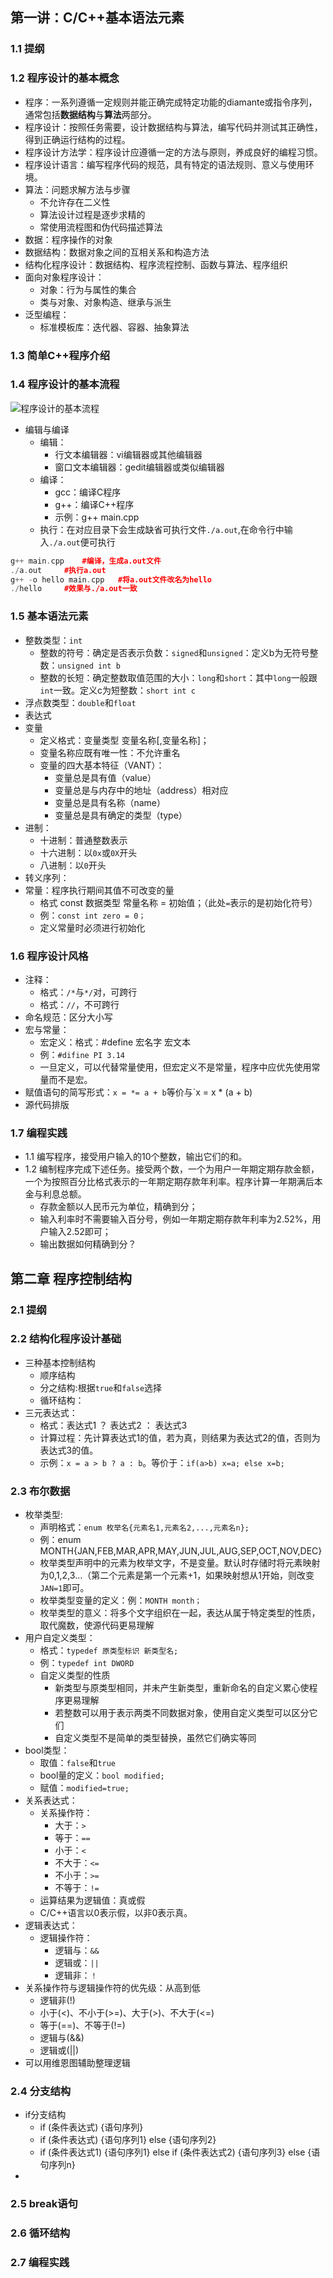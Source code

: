 ## 第一讲：C/C++基本语法元素
### 1.1 提纲
### 1.2 程序设计的基本概念
- 程序：一系列遵循一定规则并能正确完成特定功能的diamante或指令序列，通常包括**数据结构**与**算法**两部分。
- 程序设计：按照任务需要，设计数据结构与算法，编写代码并测试其正确性，得到正确运行结构的过程。
- 程序设计方法学：程序设计应遵循一定的方法与原则，养成良好的编程习惯。
- 程序设计语言：编写程序代码的规范，具有特定的语法规则、意义与使用环境。
- 算法：问题求解方法与步骤
    - 不允许存在二义性
    - 算法设计过程是逐步求精的
    - 常使用流程图和伪代码描述算法
- 数据：程序操作的对象
- 数据结构：数据对象之间的互相关系和构造方法
- 结构化程序设计：数据结构、程序流程控制、函数与算法、程序组织
- 面向对象程序设计：
    - 对象：行为与属性的集合
    - 类与对象、对象构造、继承与派生
- 泛型编程：
    - 标准模板库：迭代器、容器、抽象算法
### 1.3 简单C++程序介绍
### 1.4 程序设计的基本流程
![程序设计的基本流程](https://user-images.githubusercontent.com/31856303/47838894-bd6eac00-ddeb-11e8-808d-e7048aad2879.png)
- 编辑与编译
    - 编辑：
        - 行文本编辑器：vi编辑器或其他编辑器
        - 窗口文本编辑器：gedit编辑器或类似编辑器
    - 编译：
        - gcc：编译C程序
        - g++：编译C++程序
        - 示例：g++ main.cpp
    - 执行：在对应目录下会生成缺省可执行文件`./a.out`,在命令行中输入`./a.out`便可执行
```cpp
g++ main.cpp    #编译，生成a.out文件
./a.out     #执行a.out
g++ -o hello main.cpp   #将a.out文件改名为hello
./hello     #效果与./a.out一致
```
### 1.5 基本语法元素
- 整数类型：`int`
    - 整数的符号：确定是否表示负数：`signed`和`unsigned`：定义b为无符号整数：`unsigned int b`
    - 整数的长短：确定整数取值范围的大小：`long`和`short`：其中`long`一般跟`int`一致。定义c为短整数：`short int c`
- 浮点数类型：`double`和`float`
- 表达式
- 变量
    - 定义格式：变量类型 变量名称[,变量名称]；
    - 变量名称应既有唯一性：不允许重名
    - 变量的四大基本特征（VANT）：
        - 变量总是具有值（value）
        - 变量总是与内存中的地址（address）相对应
        - 变量总是具有名称（name）
        - 变量总是具有确定的类型（type）
- 进制：
    - 十进制：普通整数表示
    - 十六进制：以`0x`或`0X`开头
    - 八进制：以`0`开头
- 转义序列：
- 常量：程序执行期间其值不可改变的量
    - 格式 const 数据类型 常量名称 = 初始值；（此处`=`表示的是初始化符号）
    - 例：`const int zero = 0；`
    - 定义常量时必须进行初始化
### 1.6 程序设计风格
- 注释：
    - 格式：`/*`与`*/`对，可跨行
    - 格式：`//`，不可跨行
- 命名规范：区分大小写
- 宏与常量：
    - 宏定义：格式：#define 宏名字 宏文本
    - 例：`#difine PI 3.14`
    - 一旦定义，可以代替常量使用，但宏定义不是常量，程序中应优先使用常量而不是宏。
- 赋值语句的简写形式：`x = *= a + b`等价与`x = x * (a + b)
- 源代码排版
### 1.7 编程实践
- 1.1 编写程序，接受用户输入的10个整数，输出它们的和。
- 1.2 编制程序完成下述任务。接受两个数，一个为用户一年期定期存款金额，一个为按照百分比格式表示的一年期定期存款年利率。程序计算一年期满后本金与利息总额。
    - 存款金额以人民币元为单位，精确到分；
    - 输入利率时不需要输入百分号，例如一年期定期存款年利率为2.52%，用户输入2.52即可；
    - 输出数据如何精确到分？

## 第二章 程序控制结构
### 2.1 提纲
### 2.2 结构化程序设计基础
- 三种基本控制结构
    - 顺序结构
    - 分之结构:根据`true`和`false`选择
    - 循环结构：
- 三元表达式：
    - 格式：表达式1 ？ 表达式2 ： 表达式3
    - 计算过程：先计算表达式1的值，若为真，则结果为表达式2的值，否则为表达式3的值。
    - 示例：`x = a > b ? a : b`。等价于：`if(a>b) x=a; else x=b;`
### 2.3 布尔数据
- 枚举类型:
    - 声明格式：`enum 枚举名{元素名1,元素名2,...,元素名n};`
    - 例：enum MONTH{JAN,FEB,MAR,APR,MAY,JUN,JUL,AUG,SEP,OCT,NOV,DEC}
    - 枚举类型声明中的元素为枚举文字，不是变量。默认时存储时将元素映射为0,1,2,3...（第二个元素是第一个元素+1，如果映射想从1开始，则改变`JAN=1`即可。
    - 枚举类型变量的定义：例：`MONTH month；`
    - 枚举类型的意义：将多个文字组织在一起，表达从属于特定类型的性质，取代魔数，使源代码更易理解
- 用户自定义类型：
    - 格式：`typedef 原类型标识 新类型名;`
    - 例：`typedef int DWORD`
    - 自定义类型的性质
        - 新类型与原类型相同，并未产生新类型，重新命名的自定义累心使程序更易理解
        - 若整数可以用于表示两类不同数据对象，使用自定义类型可以区分它们
        - 自定义类型不是简单的类型替换，虽然它们确实等同
- bool类型：
    - 取值：`false`和`true`
    - bool量的定义：`bool modified;`
    - 赋值：`modified=true;`
- 关系表达式：
    - 关系操作符：
        - 大于：`>`
        - 等于：`==`
        - 小于：`<`
        - 不大于：`<=`
        - 不小于：`>=`
        - 不等于：`!=`
    - 运算结果为逻辑值：真或假
    - C/C++语言以0表示假，以非0表示真。
- 逻辑表达式：
    - 逻辑操作符：
        - 逻辑与：`&&`
        - 逻辑或：`||`
        - 逻辑非：`！`
- 关系操作符与逻辑操作符的优先级：从高到低
    - 逻辑非(!)
    - 小于(<)、不小于(>=)、大于(>)、不大于(<=)
    - 等于(==)、不等于(!=)
    - 逻辑与(&&)
    - 逻辑或(||)
- 可以用维恩图辅助整理逻辑
### 2.4 分支结构
- if分支结构
    - if (条件表达式) {语句序列}
    - if (条件表达式) {语句序列1} else {语句序列2}
    - if (条件表达式1) {语句序列1} else if (条件表达式2) {语句序列3} else {语句序列n}
- 
### 2.5 break语句
### 2.6 循环结构
### 2.7 编程实践